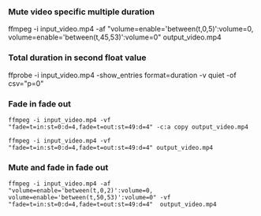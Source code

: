 ### Mute video specific multiple duration
ffmpeg -i input_video.mp4 -af "volume=enable='between(t,0,5)':volume=0, volume=enable='between(t,45,53)':volume=0" output_video.mp4

### Total duration in second float value
ffprobe -i input_video.mp4 -show_entries format=duration -v quiet -of csv="p=0"

### Fade in fade out
`ffmpeg -i input_video.mp4 -vf "fade=t=in:st=0:d=4,fade=t=out:st=49:d=4" -c:a copy output_video.mp4`

`ffmpeg -i input_video.mp4 -vf "fade=t=in:st=0:d=4,fade=t=out:st=49:d=4" output_video.mp4`

### Mute and fade in fade out
`ffmpeg -i input_video.mp4 -af "volume=enable='between(t,0,2)':volume=0, volume=enable='between(t,50,53)':volume=0" -vf "fade=t=in:st=0:d=4,fade=t=out:st=49:d=4"  output_video.mp4`